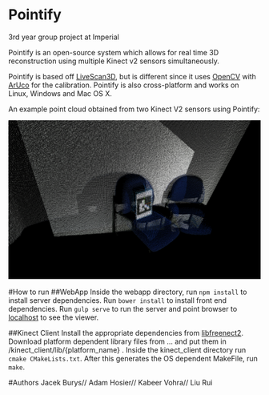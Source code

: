 # Pointify
3rd year group project at Imperial

Pointify is an open-source system which allows for real time 3D reconstruction using multiple Kinect v2 sensors simultaneously.

Pointify is based off [LiveScan3D](https://github.com/MarekKowalski/LiveScan3D), but is different since it uses [OpenCV](http://opencv.org/) with [ArUco](https://www.uco.es/investiga/grupos/ava/node/26) for the calibration. Pointify is also cross-platform and works on Linux, Windows and Mac OS X.

An example point cloud obtained from two Kinect V2 sensors using Pointify:

![Merged Point Clouds](/report/images/mergedpointclouds.png)

#How to run
##WebApp
Inside the webapp directory, run `npm install` to install server dependencies. Run `bower install` to install front end dependencies. Run `gulp serve` to run the server and point browser to [localhost](localhost:9000) to see the viewer.

##Kinect Client
Install the appropriate dependencies from [libfreenect2](https://github.com/OpenKinect/libfreenect2). Download platform dependent library files from ... and put them in /kinect\_client/lib/{platform\_name} . Inside the kinect\_client directory run `cmake CMakeLists.txt`. After this generates the OS dependent MakeFile, run `make`.


#Authors
Jacek Burys//
Adam Hosier//
Kabeer Vohra//
Liu Rui

